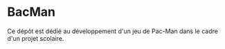 # BacMan

Ce dépôt est dédié au développement d'un jeu de Pac-Man dans le cadre d'un projet scolaire.
